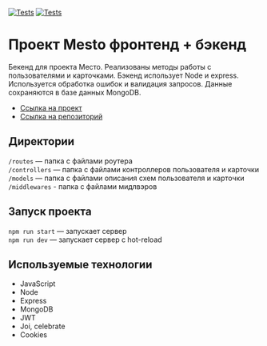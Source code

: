 [![Tests](../../actions/workflows/tests-13-sprint.yml/badge.svg)](../../actions/workflows/tests-13-sprint.yml) [![Tests](../../actions/workflows/tests-14-sprint.yml/badge.svg)](../../actions/workflows/tests-14-sprint.yml)
# Проект Mesto фронтенд + бэкенд

Бекенд для проекта Место. Реализованы методы работы с пользователями и карточками. Бэкенд использует Node и express. Используется обработка ошибок и валидация запросов. Данные сохраняются в базе данных MongoDB.

* [Ссылка на проект](https://prettypolyana.github.io/express-mesto-gha/)
* [Ссылка на репозиторий](https://github.com/prettypolyana/express-mesto-gha)

## Директории

`/routes` — папка с файлами роутера  
`/controllers` — папка с файлами контроллеров пользователя и карточки  
`/models` — папка с файлами описания схем пользователя и карточки
`/middlewares` - папка с файлами мидлвэров

## Запуск проекта

`npm run start` — запускает сервер   
`npm run dev` — запускает сервер с hot-reload

## Используемые технологии

* JavaScript
* Node
* Express
* MongoDB
* JWT
* Joi, celebrate
* Cookies
